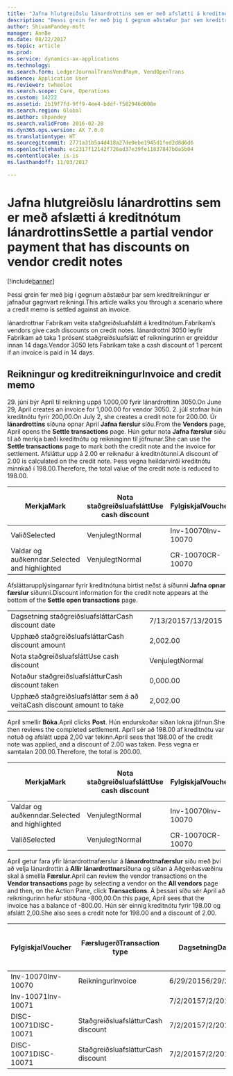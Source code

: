 ```yaml
---
title: "Jafna hlutgreiðslu lánardrottins sem er með afslætti á kreditnótum lánardrottins"
description: "Þessi grein fer með þig í gegnum aðstæður þar sem kreditreikningur er jafnaður gagnvart reikningi."
author: ShivamPandey-msft
manager: AnnBe
ms.date: 08/22/2017
ms.topic: article
ms.prod: 
ms.service: dynamics-ax-applications
ms.technology: 
ms.search.form: LedgerJournalTransVendPaym, VendOpenTrans
audience: Application User
ms.reviewer: twheeloc
ms.search.scope: Core, Operations
ms.custom: 14222
ms.assetid: 2b19f7fd-9ff9-4ee4-bddf-f582946d008e
ms.search.region: Global
ms.author: shpandey
ms.search.validFrom: 2016-02-28
ms.dyn365.ops.version: AX 7.0.0
ms.translationtype: HT
ms.sourcegitcommit: 2771a31b5a4d418a27de0ebe1945d1fed2d8d6d6
ms.openlocfilehash: ec2317f12142f726ad37e39fe11837847b0a5b04
ms.contentlocale: is-is
ms.lasthandoff: 11/03/2017

---
```


# <a name="settle-a-partial-vendor-payment-that-has-discounts-on-vendor-credit-notes"></a><span data-ttu-id="5ab31-103">Jafna hlutgreiðslu lánardrottins sem er með afslætti á kreditnótum lánardrottins</span><span class="sxs-lookup"><span data-stu-id="5ab31-103">Settle a partial vendor payment that has discounts on vendor credit notes</span></span>

[!include[banner](../includes/banner.md)]


<span data-ttu-id="5ab31-104">Þessi grein fer með þig í gegnum aðstæður þar sem kreditreikningur er jafnaður gagnvart reikningi.</span><span class="sxs-lookup"><span data-stu-id="5ab31-104">This article walks you through a scenario where a credit memo is settled against an invoice.</span></span>

<span data-ttu-id="5ab31-105">lánardrottnar Fabrikam veita staðgreiðsluafslátt á kreditnótum.</span><span class="sxs-lookup"><span data-stu-id="5ab31-105">Fabrikam’s vendors give cash discounts on credit notes.</span></span> <span data-ttu-id="5ab31-106">lánardrottni 3050 leyfir   Fabrikam að taka 1 prósent staðgreiðsluafslátt ef reikningurinn er greiddur innan 14 daga.</span><span class="sxs-lookup"><span data-stu-id="5ab31-106">Vendor 3050 lets Fabrikam take a cash discount of 1 percent if an invoice is paid in 14 days.</span></span>

## <a name="invoice-and-credit-memo"></a><span data-ttu-id="5ab31-107">Reikningur og kreditreikningur</span><span class="sxs-lookup"><span data-stu-id="5ab31-107">Invoice and credit memo</span></span>
<span data-ttu-id="5ab31-108">29. júní býr Apríl til reikning uppá 1.000,00 fyrir lánardrottinn 3050.</span><span class="sxs-lookup"><span data-stu-id="5ab31-108">On June 29, April creates an invoice for 1,000.00 for vendor 3050.</span></span> <span data-ttu-id="5ab31-109">2. júlí stofnar hún kreditnótu fyrir 200,00.</span><span class="sxs-lookup"><span data-stu-id="5ab31-109">On July 2, she creates a credit note for 200.00.</span></span> <span data-ttu-id="5ab31-110">Úr **lánardrottins** síðuna opnar April **Jafna færslur** síðu.</span><span class="sxs-lookup"><span data-stu-id="5ab31-110">From the **Vendors** page, April opens the **Settle transactions** page.</span></span> <span data-ttu-id="5ab31-111">Hún getur nota **Jafna færslur** síðu til að merkja bæði kreditnótu og reikninginn til jöfnunar.</span><span class="sxs-lookup"><span data-stu-id="5ab31-111">She can use the **Settle transactions** page to mark both the credit note and the invoice for settlement.</span></span> <span data-ttu-id="5ab31-112">Afsláttur upp á 2.00 er reiknaður á kreditnótunni.</span><span class="sxs-lookup"><span data-stu-id="5ab31-112">A discount of 2.00 is calculated on the credit note.</span></span> <span data-ttu-id="5ab31-113">Þess vegna heildarvirði kreditnótu minnkað í 198.00.</span><span class="sxs-lookup"><span data-stu-id="5ab31-113">Therefore, the total value of the credit note is reduced to 198.00.</span></span>

| <span data-ttu-id="5ab31-114">Merkja</span><span class="sxs-lookup"><span data-stu-id="5ab31-114">Mark</span></span>                     | <span data-ttu-id="5ab31-115">Nota staðgreiðsluafslátt</span><span class="sxs-lookup"><span data-stu-id="5ab31-115">Use cash discount</span></span> | <span data-ttu-id="5ab31-116">Fylgiskjal</span><span class="sxs-lookup"><span data-stu-id="5ab31-116">Voucher</span></span>   | <span data-ttu-id="5ab31-117">Reikningur</span><span class="sxs-lookup"><span data-stu-id="5ab31-117">Account</span></span> | <span data-ttu-id="5ab31-118">Dagsetning</span><span class="sxs-lookup"><span data-stu-id="5ab31-118">Date</span></span>      | <span data-ttu-id="5ab31-119">Gjalddagi</span><span class="sxs-lookup"><span data-stu-id="5ab31-119">Due date</span></span>  | <span data-ttu-id="5ab31-120">Reikningur</span><span class="sxs-lookup"><span data-stu-id="5ab31-120">Invoice</span></span> | <span data-ttu-id="5ab31-121">Upphæð í gjaldmiðli færslu</span><span class="sxs-lookup"><span data-stu-id="5ab31-121">Amount in transaction currency</span></span> | <span data-ttu-id="5ab31-122">Gjaldmiðill</span><span class="sxs-lookup"><span data-stu-id="5ab31-122">Currency</span></span> | <span data-ttu-id="5ab31-123">Upphæð til jöfnunar</span><span class="sxs-lookup"><span data-stu-id="5ab31-123">Amount to settle</span></span> |
|--------------------------|-------------------|-----------|---------|-----------|-----------|---------|--------------------------------|----------|------------------|
| <span data-ttu-id="5ab31-124">Valið</span><span class="sxs-lookup"><span data-stu-id="5ab31-124">Selected</span></span>                 | <span data-ttu-id="5ab31-125">Venjulegt</span><span class="sxs-lookup"><span data-stu-id="5ab31-125">Normal</span></span>            | <span data-ttu-id="5ab31-126">Inv-10070</span><span class="sxs-lookup"><span data-stu-id="5ab31-126">Inv-10070</span></span> | <span data-ttu-id="5ab31-127">3050</span><span class="sxs-lookup"><span data-stu-id="5ab31-127">3050</span></span>    | <span data-ttu-id="5ab31-128">6/29/2015</span><span class="sxs-lookup"><span data-stu-id="5ab31-128">6/29/2015</span></span> | <span data-ttu-id="5ab31-129">7/29/2015</span><span class="sxs-lookup"><span data-stu-id="5ab31-129">7/29/2015</span></span> | <span data-ttu-id="5ab31-130">10070</span><span class="sxs-lookup"><span data-stu-id="5ab31-130">10070</span></span>   | <span data-ttu-id="5ab31-131">-1.000,00</span><span class="sxs-lookup"><span data-stu-id="5ab31-131">-1,000.00</span></span>                      | <span data-ttu-id="5ab31-132">USD</span><span class="sxs-lookup"><span data-stu-id="5ab31-132">USD</span></span>      | <span data-ttu-id="5ab31-133">-990,00</span><span class="sxs-lookup"><span data-stu-id="5ab31-133">-990.00</span></span>          |
| <span data-ttu-id="5ab31-134">Valdar og auðkenndar.</span><span class="sxs-lookup"><span data-stu-id="5ab31-134">Selected and highlighted</span></span> | <span data-ttu-id="5ab31-135">Venjulegt</span><span class="sxs-lookup"><span data-stu-id="5ab31-135">Normal</span></span>            | <span data-ttu-id="5ab31-136">CR-10070</span><span class="sxs-lookup"><span data-stu-id="5ab31-136">CR-10070</span></span>  | <span data-ttu-id="5ab31-137">3050</span><span class="sxs-lookup"><span data-stu-id="5ab31-137">3050</span></span>    | <span data-ttu-id="5ab31-138">7/2/2015</span><span class="sxs-lookup"><span data-stu-id="5ab31-138">7/2/2015</span></span>  | <span data-ttu-id="5ab31-139">7/29/2015</span><span class="sxs-lookup"><span data-stu-id="5ab31-139">7/29/2015</span></span> |         | <span data-ttu-id="5ab31-140">200,00</span><span class="sxs-lookup"><span data-stu-id="5ab31-140">200.00</span></span>                         | <span data-ttu-id="5ab31-141">USD</span><span class="sxs-lookup"><span data-stu-id="5ab31-141">USD</span></span>      | <span data-ttu-id="5ab31-142">198.00</span><span class="sxs-lookup"><span data-stu-id="5ab31-142">198.00</span></span>           |

<span data-ttu-id="5ab31-143">Afsláttarupplýsingarnar fyrir kreditnótuna birtist neðst á síðunni **Jafna opnar færslur** síðunni.</span><span class="sxs-lookup"><span data-stu-id="5ab31-143">Discount information for the credit note appears at the bottom of the **Settle open transactions** page.</span></span>

|                              |           |
|------------------------------|-----------|
| <span data-ttu-id="5ab31-144">Dagsetning staðgreiðsluafsláttar</span><span class="sxs-lookup"><span data-stu-id="5ab31-144">Cash discount date</span></span>           | <span data-ttu-id="5ab31-145">7/13/2015</span><span class="sxs-lookup"><span data-stu-id="5ab31-145">7/13/2015</span></span> |
| <span data-ttu-id="5ab31-146">Upphæð staðgreiðsluafsláttar</span><span class="sxs-lookup"><span data-stu-id="5ab31-146">Cash discount amount</span></span>         | <span data-ttu-id="5ab31-147">2,00</span><span class="sxs-lookup"><span data-stu-id="5ab31-147">2.00</span></span>      |
| <span data-ttu-id="5ab31-148">Nota staðgreiðsluafslátt</span><span class="sxs-lookup"><span data-stu-id="5ab31-148">Use cash discount</span></span>            | <span data-ttu-id="5ab31-149">Venjulegt</span><span class="sxs-lookup"><span data-stu-id="5ab31-149">Normal</span></span>    |
| <span data-ttu-id="5ab31-150">Notaður staðgreiðsluafsláttur</span><span class="sxs-lookup"><span data-stu-id="5ab31-150">Cash discount taken</span></span>          | <span data-ttu-id="5ab31-151">0,00</span><span class="sxs-lookup"><span data-stu-id="5ab31-151">0.00</span></span>      |
| <span data-ttu-id="5ab31-152">Upphæð staðgreiðsluafsláttar sem á að veita</span><span class="sxs-lookup"><span data-stu-id="5ab31-152">Cash discount amount to take</span></span> | <span data-ttu-id="5ab31-153">2,00</span><span class="sxs-lookup"><span data-stu-id="5ab31-153">2.00</span></span>      |

<span data-ttu-id="5ab31-154">Apríl smellir **Bóka**.</span><span class="sxs-lookup"><span data-stu-id="5ab31-154">April clicks **Post**.</span></span> <span data-ttu-id="5ab31-155">Hún endurskoðar síðan lokna jöfnun.</span><span class="sxs-lookup"><span data-stu-id="5ab31-155">She then reviews the completed settlement.</span></span> <span data-ttu-id="5ab31-156">Apríl sér að 198.00 af kreditnótu var notuð og afslátt uppá 2,00 var tekinn.</span><span class="sxs-lookup"><span data-stu-id="5ab31-156">April sees that 198.00 of the credit note was applied, and a discount of 2.00 was taken.</span></span> <span data-ttu-id="5ab31-157">Þess vegna er samtalan 200.00.</span><span class="sxs-lookup"><span data-stu-id="5ab31-157">Therefore, the total is 200.00.</span></span>

| <span data-ttu-id="5ab31-158">Merkja</span><span class="sxs-lookup"><span data-stu-id="5ab31-158">Mark</span></span>                     | <span data-ttu-id="5ab31-159">Nota staðgreiðsluafslátt</span><span class="sxs-lookup"><span data-stu-id="5ab31-159">Use cash discount</span></span> | <span data-ttu-id="5ab31-160">Fylgiskjal</span><span class="sxs-lookup"><span data-stu-id="5ab31-160">Voucher</span></span>   | <span data-ttu-id="5ab31-161">Reikningur</span><span class="sxs-lookup"><span data-stu-id="5ab31-161">Account</span></span> | <span data-ttu-id="5ab31-162">Dagsetning</span><span class="sxs-lookup"><span data-stu-id="5ab31-162">Date</span></span>      | <span data-ttu-id="5ab31-163">Gjalddagi</span><span class="sxs-lookup"><span data-stu-id="5ab31-163">Due date</span></span>  | <span data-ttu-id="5ab31-164">Reikningur</span><span class="sxs-lookup"><span data-stu-id="5ab31-164">Invoice</span></span>  | <span data-ttu-id="5ab31-165">Upphæð í gjaldmiðli færslu</span><span class="sxs-lookup"><span data-stu-id="5ab31-165">Amount in transaction currency</span></span> | <span data-ttu-id="5ab31-166">Gjaldmiðill</span><span class="sxs-lookup"><span data-stu-id="5ab31-166">Currency</span></span> | <span data-ttu-id="5ab31-167">Upphæð til jöfnunar</span><span class="sxs-lookup"><span data-stu-id="5ab31-167">Amount to settle</span></span> |
|--------------------------|-------------------|-----------|---------|-----------|-----------|----------|--------------------------------|----------|------------------|
| <span data-ttu-id="5ab31-168">Valdar og auðkenndar.</span><span class="sxs-lookup"><span data-stu-id="5ab31-168">Selected and highlighted</span></span> | <span data-ttu-id="5ab31-169">Venjulegt</span><span class="sxs-lookup"><span data-stu-id="5ab31-169">Normal</span></span>            | <span data-ttu-id="5ab31-170">Inv-10070</span><span class="sxs-lookup"><span data-stu-id="5ab31-170">Inv-10070</span></span> | <span data-ttu-id="5ab31-171">3050</span><span class="sxs-lookup"><span data-stu-id="5ab31-171">3050</span></span>    | <span data-ttu-id="5ab31-172">6/29/2015</span><span class="sxs-lookup"><span data-stu-id="5ab31-172">6/29/2015</span></span> | <span data-ttu-id="5ab31-173">7/29/2015</span><span class="sxs-lookup"><span data-stu-id="5ab31-173">7/29/2015</span></span> | <span data-ttu-id="5ab31-174">10070</span><span class="sxs-lookup"><span data-stu-id="5ab31-174">10070</span></span>    | <span data-ttu-id="5ab31-175">-1.000,00</span><span class="sxs-lookup"><span data-stu-id="5ab31-175">-1,000.00</span></span>                      | <span data-ttu-id="5ab31-176">USD</span><span class="sxs-lookup"><span data-stu-id="5ab31-176">USD</span></span>      | <span data-ttu-id="5ab31-177">200.00</span><span class="sxs-lookup"><span data-stu-id="5ab31-177">-200.00</span></span>          |
| <span data-ttu-id="5ab31-178">Valið</span><span class="sxs-lookup"><span data-stu-id="5ab31-178">Selected</span></span>                 | <span data-ttu-id="5ab31-179">Venjulegt</span><span class="sxs-lookup"><span data-stu-id="5ab31-179">Normal</span></span>            | <span data-ttu-id="5ab31-180">CR-10070</span><span class="sxs-lookup"><span data-stu-id="5ab31-180">CR-10070</span></span>  | <span data-ttu-id="5ab31-181">3050</span><span class="sxs-lookup"><span data-stu-id="5ab31-181">3050</span></span>    | <span data-ttu-id="5ab31-182">7/2/2015</span><span class="sxs-lookup"><span data-stu-id="5ab31-182">7/2/2015</span></span>  | <span data-ttu-id="5ab31-183">7/29/2015</span><span class="sxs-lookup"><span data-stu-id="5ab31-183">7/29/2015</span></span> | <span data-ttu-id="5ab31-184">CR-10070</span><span class="sxs-lookup"><span data-stu-id="5ab31-184">CR-10070</span></span> | <span data-ttu-id="5ab31-185">200,00</span><span class="sxs-lookup"><span data-stu-id="5ab31-185">200.00</span></span>                         | <span data-ttu-id="5ab31-186">USD</span><span class="sxs-lookup"><span data-stu-id="5ab31-186">USD</span></span>      | <span data-ttu-id="5ab31-187">198.00</span><span class="sxs-lookup"><span data-stu-id="5ab31-187">198.00</span></span>           |

<span data-ttu-id="5ab31-188">Apríl getur fara yfir lánardrottnafærslur á  **lánardrottnafærslur** síðu með því að velja lánardrottin á **Allir lánardrottnar**síðuna og síðan á Aðgerðasvæðinu skal á smellla **Færslur**.</span><span class="sxs-lookup"><span data-stu-id="5ab31-188">April can review the vendor transactions on the **Vendor transactions** page by selecting a vendor on the **All vendors** page and then, on the Action Pane, click **Transactions**.</span></span> <span data-ttu-id="5ab31-189">Á þessari síðu sér April að reikningurinn hefur stöðuna -800,00.</span><span class="sxs-lookup"><span data-stu-id="5ab31-189">On this page, April sees that the invoice has a balance of -800.00.</span></span> <span data-ttu-id="5ab31-190">Hún sér einnig kreditnótu fyrir 198.00 og afslátt 2,00.</span><span class="sxs-lookup"><span data-stu-id="5ab31-190">She also sees a credit note for 198.00 and a discount of 2.00.</span></span>

| <span data-ttu-id="5ab31-191">Fylgiskjal</span><span class="sxs-lookup"><span data-stu-id="5ab31-191">Voucher</span></span>    | <span data-ttu-id="5ab31-192">Færslugerð</span><span class="sxs-lookup"><span data-stu-id="5ab31-192">Transaction type</span></span> | <span data-ttu-id="5ab31-193">Dagsetning</span><span class="sxs-lookup"><span data-stu-id="5ab31-193">Date</span></span>      | <span data-ttu-id="5ab31-194">Reikningur</span><span class="sxs-lookup"><span data-stu-id="5ab31-194">Invoice</span></span> | <span data-ttu-id="5ab31-195">Upphæð í færslugjaldmiðli - debet</span><span class="sxs-lookup"><span data-stu-id="5ab31-195">Amount in transaction currency debit</span></span> | <span data-ttu-id="5ab31-196">Upphæð í færslugjaldmiðli - kredit</span><span class="sxs-lookup"><span data-stu-id="5ab31-196">Amount in transaction currency credit</span></span> | <span data-ttu-id="5ab31-197">Staða</span><span class="sxs-lookup"><span data-stu-id="5ab31-197">Balance</span></span> | <span data-ttu-id="5ab31-198">Gjaldmiðill</span><span class="sxs-lookup"><span data-stu-id="5ab31-198">Currency</span></span> |
|------------|------------------|-----------|---------|--------------------------------------|---------------------------------------|---------|----------|
| <span data-ttu-id="5ab31-199">Inv-10070</span><span class="sxs-lookup"><span data-stu-id="5ab31-199">Inv-10070</span></span>  | <span data-ttu-id="5ab31-200">Reikningur</span><span class="sxs-lookup"><span data-stu-id="5ab31-200">Invoice</span></span>          | <span data-ttu-id="5ab31-201">6/29/2015</span><span class="sxs-lookup"><span data-stu-id="5ab31-201">6/29/2015</span></span> | <span data-ttu-id="5ab31-202">10070</span><span class="sxs-lookup"><span data-stu-id="5ab31-202">10070</span></span>   |                                      | <span data-ttu-id="5ab31-203">1.000,00</span><span class="sxs-lookup"><span data-stu-id="5ab31-203">1,000.00</span></span>                              | <span data-ttu-id="5ab31-204">-800.00</span><span class="sxs-lookup"><span data-stu-id="5ab31-204">-800.00</span></span> | <span data-ttu-id="5ab31-205">USD</span><span class="sxs-lookup"><span data-stu-id="5ab31-205">USD</span></span>      |
| <span data-ttu-id="5ab31-206">Inv-10071</span><span class="sxs-lookup"><span data-stu-id="5ab31-206">Inv-10071</span></span>  |                  | <span data-ttu-id="5ab31-207">7/2/2015</span><span class="sxs-lookup"><span data-stu-id="5ab31-207">7/2/2015</span></span>  | <span data-ttu-id="5ab31-208">CR10071</span><span class="sxs-lookup"><span data-stu-id="5ab31-208">CR10071</span></span> | <span data-ttu-id="5ab31-209">200,00</span><span class="sxs-lookup"><span data-stu-id="5ab31-209">200.00</span></span>                               |                                       | <span data-ttu-id="5ab31-210">0,00</span><span class="sxs-lookup"><span data-stu-id="5ab31-210">0.00</span></span>    | <span data-ttu-id="5ab31-211">USD</span><span class="sxs-lookup"><span data-stu-id="5ab31-211">USD</span></span>      |
| <span data-ttu-id="5ab31-212">DISC-10071</span><span class="sxs-lookup"><span data-stu-id="5ab31-212">DISC-10071</span></span> |  <span data-ttu-id="5ab31-213">Staðgreiðsluafsláttur</span><span class="sxs-lookup"><span data-stu-id="5ab31-213">Cash discount</span></span>   | <span data-ttu-id="5ab31-214">7/2/2015</span><span class="sxs-lookup"><span data-stu-id="5ab31-214">7/2/2015</span></span>  |         | <span data-ttu-id="5ab31-215">2,00</span><span class="sxs-lookup"><span data-stu-id="5ab31-215">2.00</span></span>                                 |                                       | <span data-ttu-id="5ab31-216">0,00</span><span class="sxs-lookup"><span data-stu-id="5ab31-216">0.00</span></span>    | <span data-ttu-id="5ab31-217">USD</span><span class="sxs-lookup"><span data-stu-id="5ab31-217">USD</span></span>      |
| <span data-ttu-id="5ab31-218">DISC-10071</span><span class="sxs-lookup"><span data-stu-id="5ab31-218">DISC-10071</span></span> |  <span data-ttu-id="5ab31-219">Staðgreiðsluafsláttur</span><span class="sxs-lookup"><span data-stu-id="5ab31-219">Cash discount</span></span>   | <span data-ttu-id="5ab31-220">7/2/2015</span><span class="sxs-lookup"><span data-stu-id="5ab31-220">7/2/2015</span></span>  |         |                                      | <span data-ttu-id="5ab31-221">2,00</span><span class="sxs-lookup"><span data-stu-id="5ab31-221">2.00</span></span>                                  | <span data-ttu-id="5ab31-222">0,00</span><span class="sxs-lookup"><span data-stu-id="5ab31-222">0.00</span></span>    | <span data-ttu-id="5ab31-223">USD</span><span class="sxs-lookup"><span data-stu-id="5ab31-223">USD</span></span>      |






